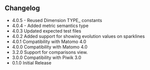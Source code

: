 ## Changelog

- 4.0.5 - Reused Dimension TYPE_ constants
- 4.0.4 - Added metric semantics type
- 4.0.3 Updated expected test files
- 4.0.2 Added support for showing evolution values on sparklines
- 4.0.1 Compatibility with Matomo 4.0
- 4.0.0 Compatibility with Matomo 4.0
- 3.2.0 Support for comparisons view.
- 3.0.0 Compatibility with Piwik 3.0
- 0.1.0 Initial Release
